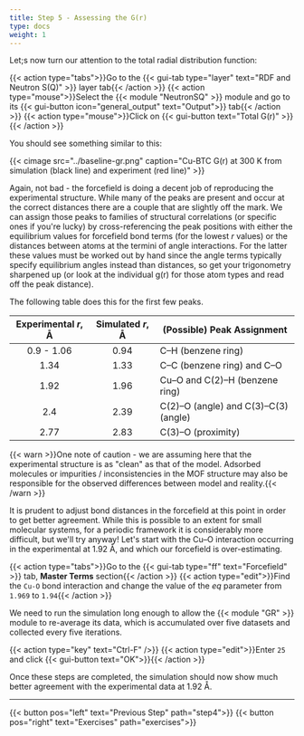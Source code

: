```yaml
---
title: Step 5 - Assessing the G(r)
type: docs
weight: 1
---
```


Let;s now turn our attention to the total radial distribution function:

{{< action type="tabs">}}Go to the {{< gui-tab type="layer" text="RDF and Neutron S(Q)" >}} layer tab{{< /action >}}
{{< action type="mouse">}}Select the {{< module "NeutronSQ" >}} module and go to its {{< gui-button icon="general_output" text="Output">}} tab{{< /action >}}
{{< action type="mouse">}}Click on {{< gui-button text="Total G(r)" >}}{{< /action >}}

You should see something similar to this:

{{< cimage src="../baseline-gr.png" caption="Cu-BTC G(r) at 300 K from simulation (black line) and experiment (red line)" >}}

Again, not bad - the forcefield is doing a decent job of reproducing the experimental structure. While many of the peaks are present and occur at the correct distances there are a couple that are slightly off the mark. We can assign those peaks to families of structural correlations (or specific ones if you're lucky) by cross-referencing the peak positions with either the equilibrium values for forcefield bond terms (for the lowest $r$ values) or the distances between atoms at the termini of angle interactions. For the latter these values must be worked out by hand since the angle terms typically specify equilibrium angles instead than distances, so get your trigonometry sharpened up (or look at the individual g(r) for those atom types and read off the peak distance).

The following table does this for the first few peaks.

|Experimental $r$, &#8491;|Simulated $r$, &#8491;|(Possible) Peak Assignment|
|:----------:|:--------:|---------|
|0.9 - 1.06|0.94|C&ndash;H (benzene ring)|
|1.34|1.33|C&ndash;C (benzene ring) and C&ndash;O|
|1.92|1.96|Cu&ndash;O and C(2)&ndash;H (benzene ring)|
|2.4|2.39|C(2)&ndash;O (angle) and C(3)&ndash;C(3) (angle)|
|2.77|2.83|C(3)&ndash;O (proximity)|

{{< warn >}}One note of caution - we are assuming here that the experimental structure is as "clean" as that of the model. Adsorbed molecules or impurities / inconsistencies in the MOF structure may also be responsible for the observed differences between model and reality.{{< /warn >}}

It is prudent to adjust bond distances in the forcefield at this point in order to get better agreement. While this is possible to an extent for small molecular systems, for a periodic framework it is considerably more difficult, but we'll try anyway! Let's start with the Cu&ndash;O interaction occurring in the experimental at 1.92 &#8491;, and which our forcefield is over-estimating.

{{< action type="tabs">}}Go to the {{< gui-tab type="ff" text="Forcefield" >}} tab, **Master Terms** section{{< /action >}}
{{< action type="edit">}}Find the `Cu-O` bond interaction and change the value of the _eq_ parameter from `1.969` to `1.94`{{< /action >}}

We need to run the simulation long enough to allow the {{< module "GR" >}} module to re-average its data, which is accumulated over five datasets and collected every five iterations.

{{< action type="key" text="Ctrl-F" />}}
{{< action type="edit">}}Enter `25` and click {{< gui-button text="OK">}}{{< /action >}}

Once these steps are completed, the simulation should now show much better agreement with the experimental data at 1.92 &#8491;.

 * * *
{{< button pos="left" text="Previous Step" path="step4">}}
{{< button pos="right" text="Exercises" path="exercises">}}
